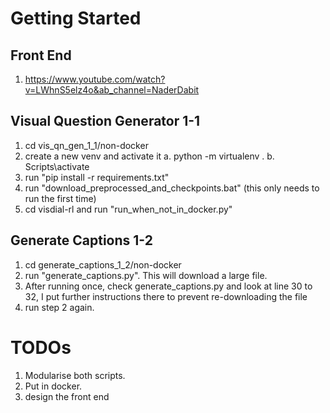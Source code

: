 # Getting Started

## Front End

1. https://www.youtube.com/watch?v=LWhnS5elz4o&ab_channel=NaderDabit

## Visual Question Generator 1-1

1. cd vis_qn_gen_1_1/non-docker
2. create a new venv and activate it
    a. python -m virtualenv .
    b. Scripts\activate
3. run "pip install -r requirements.txt"
4. run "download_preprocessed_and_checkpoints.bat" (this only needs to run the first time)
5. cd visdial-rl and run "run_when_not_in_docker.py"

## Generate Captions 1-2

1. cd generate_captions_1_2/non-docker
2. run "generate_captions.py". This will download a large file.
3. After running once, check generate_captions.py and look at line 30 to 32, I put further instructions there to prevent re-downloading the file
4. run step 2 again.

# TODOs

1. Modularise both scripts.
2. Put in docker.
3. design the front end
